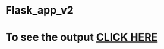 # Flask_app_v2
# To see the output [CLICK HERE](https://github.com/Vijayakrisnan/Flask_app_v2/tree/main)

